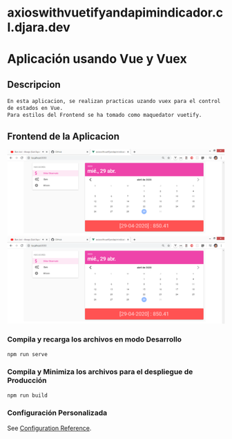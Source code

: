 # axioswithvuetifyandapimindicador.cl.djara.dev

# Aplicación usando Vue y Vuex

## Descripcion

```
En esta aplicacion, se realizan practicas uzando vuex para el control de estados en Vue.
Para estilos del Frontend se ha tomado como maquedator vuetify.
```

## Frontend de la Aplicacion

![Indicador Dollar](src/assets/static/Screenshot_1.png)
![Indicador Euro](src/assets/static/Screenshot_1.png)

### Compila y recarga los archivos en modo Desarrollo

```
npm run serve
```

### Compila y Minimiza los archivos para el despliegue de Producción

```
npm run build
```

### Configuración Personalizada

See [Configuration Reference](https://cli.vuejs.org/config/).
